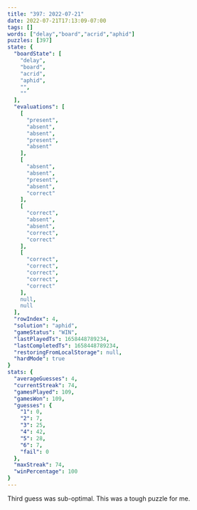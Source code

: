 ```yaml
---
title: "397: 2022-07-21"
date: 2022-07-21T17:13:09-07:00
tags: []
words: ["delay","board","acrid","aphid"]
puzzles: [397]
state: {
  "boardState": [
    "delay",
    "board",
    "acrid",
    "aphid",
    "",
    ""
  ],
  "evaluations": [
    [
      "present",
      "absent",
      "absent",
      "present",
      "absent"
    ],
    [
      "absent",
      "absent",
      "present",
      "absent",
      "correct"
    ],
    [
      "correct",
      "absent",
      "absent",
      "correct",
      "correct"
    ],
    [
      "correct",
      "correct",
      "correct",
      "correct",
      "correct"
    ],
    null,
    null
  ],
  "rowIndex": 4,
  "solution": "aphid",
  "gameStatus": "WIN",
  "lastPlayedTs": 1658448789234,
  "lastCompletedTs": 1658448789234,
  "restoringFromLocalStorage": null,
  "hardMode": true
}
stats: {
  "averageGuesses": 4,
  "currentStreak": 74,
  "gamesPlayed": 109,
  "gamesWon": 109,
  "guesses": {
    "1": 0,
    "2": 7,
    "3": 25,
    "4": 42,
    "5": 28,
    "6": 7,
    "fail": 0
  },
  "maxStreak": 74,
  "winPercentage": 100
}
---
```


<!-- more -->
Third guess was sub-optimal. This was a tough puzzle for me. 
